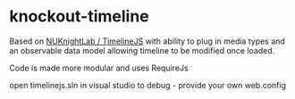 knockout-timeline
=================

Based on  [NUKnightLab / TimelineJS](https://github.com/NUKnightLab/TimelineJS) with ability to plug in media types and an observable data model allowing timeline to be modified once loaded.

Code is made more modular and uses RequireJs

open timelinejs.sln in visual studio to debug - provide your own web.config



